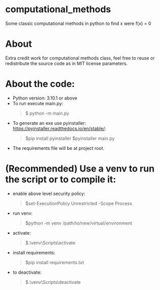 # computational_methods
Some classic computational methods in python to find x were f(x) = 0

# About
Extra credit work for computational methods class, feel free to reuse or redistribute the source code as in MIT license parameters.
# About the code:
* Python version: 3.10.1 or above
* To run execute main.py:
     >$ python -m main.py
* To generate an exe use pyinstaller: https://pyinstaller.readthedocs.io/en/stable/:
     >$pip install pyinstaller
     >$pyinstaller main.py
* The requirements file will be at project root. 
# (Recommended) Use a venv to run the script or to compile it:
* enable above level security policy:
     >$set-ExecutionPolicy Unrestricted -Scope Process
* run venv:
     >$python -m venv /path/to/new/virtual/environment
* activate:
     >$.\venv\Scripts\activate
* install requirements: 
     >$pip install requirements.txt
* to deactivate:
     >$.\venv\Scripts\deactivate
